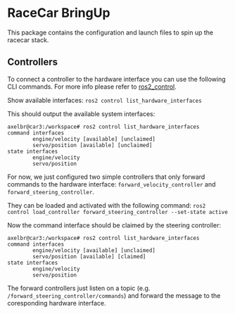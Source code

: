 # RaceCar BringUp

This package contains the configuration and launch files to spin up the racecar stack.

## Controllers
To connect a controller to the hardware interface you can use the following CLI commands. For more info 
please refer to [ros2_control](https://github.com/ros-controls/ros2_control).

Show available interfaces:
`ros2 control list_hardware_interfaces`

This should output the available system interfaces:
```
axelbr@car3:/workspace# ros2 control list_hardware_interfaces
command interfaces
        engine/velocity [available] [unclaimed]
        servo/position [available] [unclaimed]
state interfaces
        engine/velocity
        servo/position
```

For now, we just configured two simple controllers that only forward commands to the hardware interface: `forward_velocity_controller` and `forward_steering_controller`.

They can be loaded and activated with the following command:
`ros2 control load_controller forward_steering_controller --set-state active`

Now the command interface should be claimed by the steering controller:
```
axelbr@car3:/workspace# ros2 control list_hardware_interfaces
command interfaces
        engine/velocity [available] [unclaimed]
        servo/position [available] [claimed]
state interfaces
        engine/velocity
        servo/position
```

The forward controllers just listen on a topic (e.g. `/forward_steering_controller/commands`) and forward the message to the coresponding hardware interface.